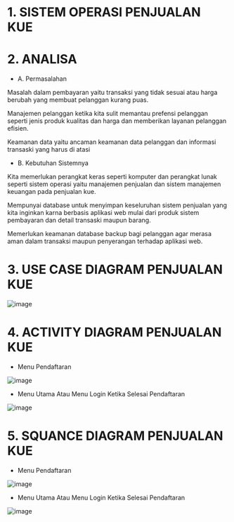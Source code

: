 # 1. SISTEM OPERASI PENJUALAN KUE

# 2. ANALISA

- A. Permasalahan

Masalah dalam pembayaran yaitu transaksi yang tidak sesuai atau harga berubah yang membuat pelanggan kurang puas.

Manajemen pelanggan ketika kita sulit memantau prefensi pelanggan seperti jenis produk kualitas dan harga dan memberikan layanan pelanggan efisien.

Keamanan data yaitu ancaman keamanan data pelanggan dan informasi transaski yang harus di atasi

- B. Kebutuhan Sistemnya

Kita memerlukan perangkat keras seperti komputer dan perangkat lunak seperti sistem operasi yaitu manajemen penjualan dan sistem manajemen keuangan pada penjualan kue.

Mempunyai database untuk menyimpan keseluruhan sistem penjualan yang kita inginkan karna berbasis aplikasi web mulai dari produk sistem pembayaran dan detail transaski maupun barang.

Memerlukan keamanan database backup bagi pelanggan agar merasa aman dalam transaksi maupun penyerangan terhadap aplikasi web.




 # 3. USE CASE DIAGRAM PENJUALAN KUE



![image](https://github.com/muhammadzidanfadilah/RPL-PENJUALAN-KUE/assets/115553474/8cf453c3-db7c-43b1-9a42-fef80c9a52a4)







 # 4. ACTIVITY DIAGRAM PENJUALAN KUE

- Menu Pendaftaran




![image](https://github.com/muhammadzidanfadilah/RPL-PENJUALAN-KUE/assets/115553474/f4c7a55e-22c5-4300-af53-bd80ab6ef044)







- Menu Utama Atau Menu Login Ketika Selesai Pendaftaran



![image](https://github.com/muhammadzidanfadilah/RPL-PENJUALAN-KUE/assets/115553474/8e347a0a-01d6-4730-ad34-bb194133c380)










 # 5. SQUANCE DIAGRAM PENJUALAN KUE

- Menu Pendaftaran





![image](https://github.com/muhammadzidanfadilah/RPL-PENJUALAN-KUE/assets/115553474/d4b79af2-ff89-4bbd-8546-b322a54d2ffa)







- Menu Utama Atau Menu Login Ketika Selesai Pendaftaran



![image](https://github.com/muhammadzidanfadilah/RPL-PENJUALAN-KUE/assets/115553474/e9c28a44-302b-41a7-8de2-5909cdaf924a)











